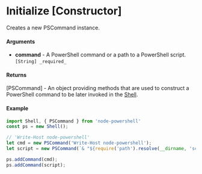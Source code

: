 # Initialize [Constructor]
Creates a new PSCommand instance.

#### Arguments

* **command** - A PowerShell command or a path to a PowerShell script. `[String] _required_`

#### Returns
[PSCommand] - An object providing methods that are used to construct a PowerShell command to be later invoked in the [Shell](../Shell/README.md).

#### Example
```javascript
import Shell, { PSCommand } from 'node-powershell'
const ps = new Shell();

// 'Write-Host node-powershell'
let cmd = new PSCommand('Write-Host node-powershell');
let script = new PSCommand(`& "${require('path').resolve(__dirname, 'script.ps1')}"`);

ps.addCommand(cmd);
ps.addCommand(script);
```